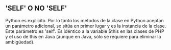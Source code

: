 ## 'SELF' O NO 'SELF'

Python es explícito. Por lo tanto los métodos de la clase en Python aceptan un parámetro adicional, se sitúa en primer lugar y es la instancia de la clase. Este parámetro es 'self'. Es idéntico a la variable $this en las clases de PHP y el uso de this en Java (aunque en Java, sólo se requiere para eliminar la ambigüedad). 